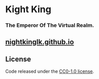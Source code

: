 # Kight King
### The Emperor Of The Virtual Realm.

## [nightkinglk.github.io](https://nightkinglk.github.io)

## License
Code released under the [CC0-1.0 license](https://github.com/nightkinglk/nightkinglk/blob/main/LICENSE).
